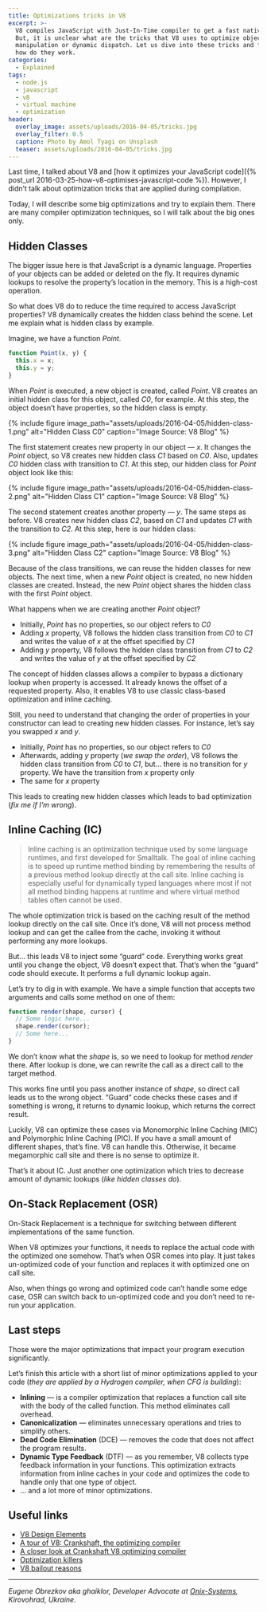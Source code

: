```yaml
---
title: Optimizations tricks in V8
excerpt: >-
  V8 compiles JavaScript with Just-In-Time compiler to get a fast native code.
  But, it is unclear what are the tricks that V8 uses to optimize objects
  manipulation or dynamic dispatch. Let us dive into these tricks and figure out
  how do they work.
categories:
  - Explained
tags:
  - node.js
  - javascript
  - v8
  - virtual machine
  - optimization
header:
  overlay_image: assets/uploads/2016-04-05/tricks.jpg
  overlay_filter: 0.5
  caption: Photo by Amol Tyagi on Unsplash
  teaser: assets/uploads/2016-04-05/tricks.jpg
---
```


Last time, I talked about V8 and [how it optimizes your JavaScript
code]({% post_url 2016-03-25-how-v8-optimises-javascript-code %}). However, I
didn’t talk about optimization tricks that are applied during compilation.

Today, I will describe some big optimizations and try to explain them. There are
many compiler optimization techniques, so I will talk about the big ones only.

## Hidden Classes

The bigger issue here is that JavaScript is a dynamic language. Properties of
your objects can be added or deleted on the fly. It requires dynamic lookups to
resolve the property’s location in the memory. This is a high-cost operation.

So what does V8 do to reduce the time required to access JavaScript properties?
V8 dynamically creates the hidden class behind the scene. Let me explain what is
hidden class by example.

Imagine, we have a function _Point_.

```javascript
function Point(x, y) {
  this.x = x;
  this.y = y;
}
```

When _Point_ is executed, a new object is created, called _Point_. V8 creates an
initial hidden class for this object, called _C0_, for example. At this step,
the object doesn’t have properties, so the hidden class is empty.

{% include figure image_path="assets/uploads/2016-04-05/hidden-class-1.png" alt="Hidden Class C0" caption="Image Source: V8 Blog" %}

The first statement creates new property in our object — _x_. It changes the
_Point_ object, so V8 creates new hidden class _C1_ based on _C0_. Also, updates
_C0_ hidden class with transition to _C1_. At this step, our hidden class for
_Point_ object look like this:

{% include figure image_path="assets/uploads/2016-04-05/hidden-class-2.png" alt="Hidden Class C1" caption="Image Source: V8 Blog" %}

The second statement creates another property — _y_. The same steps as before.
V8 creates new hidden class _C2_, based on _C1_ and updates _C1_ with the
transition to _C2_. At this step, here is our hidden class:

{% include figure image_path="assets/uploads/2016-04-05/hidden-class-3.png" alt="Hidden Class C2" caption="Image Source: V8 Blog" %}

Because of the class transitions, we can reuse the hidden classes for new
objects. The next time, when a new _Point_ object is created, no new hidden
classes are created. Instead, the new _Point_ object shares the hidden class
with the first _Point_ object.

What happens when we are creating another _Point_ object?

- Initially, _Point_ has no properties, so our object refers to _C0_
- Adding _x_ property, V8 follows the hidden class transition from _C0_ to _C1_
  and writes the value of _x_ at the offset specified by _C1_
- Adding _y_ property, V8 follows the hidden class transition from _C1_ to _C2_
  and writes the value of _y_ at the offset specified by _C2_

The concept of hidden classes allows a compiler to bypass a dictionary lookup
when property is accessed. It already knows the offset of a requested property.
Also, it enables V8 to use classic class-based optimization and inline caching.

Still, you need to understand that changing the order of properties in your
constructor can lead to creating new hidden classes. For instance, let’s say you
swapped _x_ and _y_.

- Initially, _Point_ has no properties, so our object refers to _C0_
- Afterwards, adding _y_ property (_we swap the order_), V8 follows the hidden
  class transition from _C0_ to _C1_, but… there is no transition for _y_
  property. We have the transition from _x_ property only
- The same for _x_ property

This leads to creating new hidden classes which leads to bad optimization (_fix
me if I’m wrong_).

## Inline Caching (IC)

> Inline caching is an optimization technique used by some language runtimes,
> and first developed for Smalltalk. The goal of inline caching is to speed up
> runtime method binding by remembering the results of a previous method lookup
> directly at the call site. Inline caching is especially useful for dynamically
> typed languages where most if not all method binding happens at runtime and
> where virtual method tables often cannot be used.

The whole optimization trick is based on the caching result of the method lookup
directly on the call site. Once it’s done, V8 will not process method lookup and
can get the callee from the cache, invoking it without performing any more
lookups.

But… this leads V8 to inject some “guard” code. Everything works great until you
change the object, V8 doesn’t expect that. That’s when the “guard” code should
execute. It performs a full dynamic lookup again.

Let’s try to dig in with example. We have a simple function that accepts two
arguments and calls some method on one of them:

```javascript
function render(shape, cursor) {
  // Some logic here...
  shape.render(cursor);
  // Some here...
}
```

We don’t know what the _shape_ is, so we need to lookup for method _render_
there. After lookup is done, we can rewrite the call as a direct call to the
target method.

This works fine until you pass another instance of _shape_, so direct call leads
us to the wrong object. “Guard” code checks these cases and if something is
wrong, it returns to dynamic lookup, which returns the correct result.

Luckily, V8 can optimize these cases via Monomorphic Inline Caching (MIC) and
Polymorphic Inline Caching (PIC). If you have a small amount of different
shapes, that’s fine. V8 can handle this. Otherwise, it became megamorphic call
site and there is no sense to optimize it.

That’s it about IC. Just another one optimization which tries to decrease amount
of dynamic lookups (_like hidden classes do_).

## On-Stack Replacement (OSR)

On-Stack Replacement is a technique for switching between different
implementations of the same function.

When V8 optimizes your functions, it needs to replace the actual code with the
optimized one somehow. That’s when OSR comes into play. It just takes
un-optimized code of your function and replaces it with optimized one on call
site.

Also, when things go wrong and optimized code can’t handle some edge case, OSR
can switch back to un-optimized code and you don’t need to re-run your
application.

## Last steps

Those were the major optimizations that impact your program execution
significantly.

Let’s finish this article with a short list of minor optimizations applied to
your code (_they are applied by a Hydrogen compiler, when CFG is building_):

- **Inlining** — is a compiler optimization that replaces a function call site
  with the body of the called function. This method eliminates call overhead.
- **Canonicalization** — eliminates unnecessary operations and tries to simplify
  others.
- **Dead Code Elimination** (DCE) — removes the code that does not affect the
  program results.
- **Dynamic Type Feedback** (DTF) — as you remember, V8 collects type feedback
  information in your functions. This optimization extracts information from
  inline caches in your code and optimizes the code to handle only that one type
  of object.
- … and a lot more of minor optimizations.

## Useful links

- [V8 Design Elements](https://developers.google.com/v8/design)
- [A tour of V8: Crankshaft, the optimizing compiler](https://jayconrod.com/posts/54/a-tour-of-v8-crankshaft-the-optimizing-compiler)
- [A closer look at Crankshaft V8 optimizing compiler](https://wingolog.org/archives/2011/08/02/a-closer-look-at-crankshaft-v8s-optimizing-compiler)
- [Optimization killers](https://github.com/petkaantonov/bluebird/wiki/Optimization-killers)
- [V8 bailout reasons](https://github.com/vhf/v8-bailout-reasons)

---

_Eugene Obrezkov aka ghaiklor, Developer Advocate at
[Onix-Systems](https://onix-systems.com), Kirovohrad, Ukraine._
